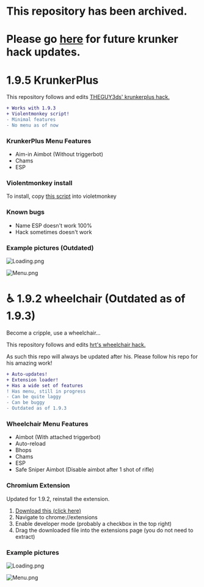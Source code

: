 # This repository has been archived.
# Please go [here](https://github.com/Katistic/Krunker-Hacks) for future krunker hack updates.

# 1.9.5 KrunkerPlus

This repository follows and edits [THEGUY3ds' krunkerplus hack.](https://github.com/THEGUY3ds/Krunkerplus-REWORKED-beta-test)

```diff
+ Works with 1.9.3
+ Violentmonkey script!
- Minimal features
- No menu as of now
```

### KrunkerPlus Menu Features
- Aim-in Aimbot (Without triggerbot)
- Chams
- ESP

### Violentmonkey install

To install, copy [this script](https://raw.githubusercontent.com/Katistic/WheelChairGUI/master/hack.tampermonkey.js) into violetmonkey

### Known bugs

- Name ESP doesn't work 100%
- Hack sometimes doesn't work

### Example pictures (Outdated)

![Loading.png](https://raw.githubusercontent.com/katistic/wheelchairgui/master/pics/KrunkerPlus.Loading.png)

![Menu.png](https://raw.githubusercontent.com/katistic/wheelchairgui/master/pics/KrunkerPlus.Menu.png)

# ♿ 1.9.2 wheelchair (Outdated as of 1.9.3)
Become a cripple, use a wheelchair...

This repository follows and edits [hrt's wheelchair hack.](https://github.com/hrt/WheelChair)

As such this repo will always be updated after his.
Please follow his repo for his amazing work!

```diff
+ Auto-updates!
+ Extension loader!
+ Has a wide set of features
! Has menu, still in progress
- Can be quite laggy
- Can be buggy
- Outdated as of 1.9.3
```

### Wheelchair Menu Features
- Aimbot (With attached triggerbot)
- Auto-reload
- Bhops
- Chams
- ESP
- Safe Sniper Aimbot (Disable aimbot after 1 shot of rifle)

### Chromium Extension
Updated for 1.9.2, reinstall the extension.

1. [Download this (click here)](https://github.com/Katistic/WheelChairGUI/releases/download/v2.2.0/wheelchair.loader.zip)
2. Navigate to chrome://extensions
3. Enable developer mode (probably a checkbox in the top right)
4. Drag the downloaded file into the extensions page (you do not need to extract)

### Example pictures

![Loading.png](https://raw.githubusercontent.com/katistic/wheelchairgui/master/pics/Loading.png)

![Menu.png](https://raw.githubusercontent.com/katistic/wheelchairgui/master/pics/Menu.png)
